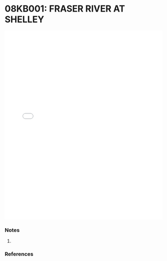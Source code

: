 # 08KB001: FRASER RIVER AT SHELLEY

<iframe src="/distribution_estimation/_static/stations/08KB001_fdc.html" width="100%" height="600" frameborder="0"></iframe>

### Notes
1. 

### References

